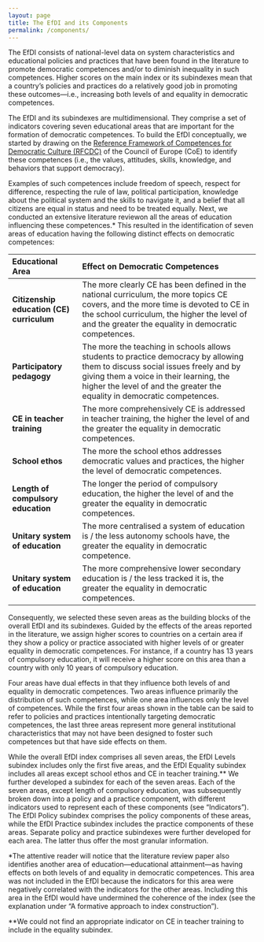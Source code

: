 ```yaml
---
layout: page
title: The EfDI and its Components
permalink: /components/
---
```


The EfDI consists of national-level data on system characteristics and educational policies and practices that have been found in the literature to promote democratic competences and/or to diminish inequality in such competences. Higher scores on the main index or its subindexes mean that a country’s policies and practices do a relatively good job in promoting these outcomes—i.e., increasing both levels of and equality in democratic competences.

The EfDI and its subindexes are multidimensional. They comprise a set of indicators covering seven educational areas that are important for the formation of democratic competences. To build the EfDI conceptually, we started by drawing on the [Reference Framework of Competences for Democratic Culture (RFCDC)](https://www.coe.int/en/web/reference-framework-of-competences-for-democratic-culture) of the Council of Europe (CoE) to identify these competences (i.e., the values, attitudes, skills, knowledge, and behaviors that support democracy).

Examples of such competences include freedom of speech, respect for difference, respecting the rule of law, political participation, knowledge about the political system and the skills to navigate it, and a belief that all citizens are equal in status and need to be treated equally. Next, we conducted an extensive literature reviewon all the areas of education influencing these competences.* This resulted in the identification of seven areas of education having the following distinct effects on democratic competences:

| **Educational Area** | **Effect on Democratic Competences** |
| :------------------- | :----------------------------------- |
| **Citizenship education (CE) curriculum** | The more clearly CE has been defined in the national curriculum, the more topics CE covers, and the more time is devoted to CE in the school curriculum, the higher the level of and the greater the equality in democratic competences. |
| **Participatory pedagogy** | The more the teaching in schools allows students to practice democracy by allowing them to discuss social issues freely and by giving them a voice in their learning, the higher the level of and the greater the equality in democratic competences. |
| **CE in teacher training** | The more comprehensively CE is addressed in teacher training, the higher the level of and the greater the equality in democratic competences. |
| **School ethos** | The more the school ethos addresses democratic values and practices, the higher the level of democratic competences. |
| **Length of compulsory education** | The longer the period of compulsory education, the higher the level of and the greater the equality in democratic competences. |
| **Unitary system of education** | The more centralised a system of education is / the less autonomy schools have, the greater the equality in democratic competence. |
| **Unitary system of education** | The more comprehensive lower secondary education is / the less tracked it is, the greater the equality in democratic competences. |

Consequently, we selected these seven areas as the building blocks of the overall EfDI and its subindexes. Guided by the effects of the areas reported in the literature, we assign higher scores to countries on a certain area if they show a policy or practice associated with higher levels of or greater equality in democratic competences. For instance, if a country has 13 years of compulsory education, it will receive a higher score on this area than a country with only 10 years of compulsory education.

Four areas have dual effects in that they influence both levels of and equality in democratic competences. Two areas influence primarily the distribution of such competences, while one area influences only the level of competences. While the first four areas shown in the table can be said to refer to policies and practices intentionally targeting democratic competences, the last three areas represent more general institutional characteristics that may not have been designed to foster such competences but that have side effects on them.

While the overall EfDI index comprises all seven areas, the EfDI Levels subindex includes only the first five areas, and the EfDI Equality subindex includes all areas except school ethos and CE in teacher training.** We further developed a subindex for each of the seven areas. Each of the seven areas, except length of compulsory education, was subsequently broken down into a policy and a practice component, with different indicators used to represent each of these components (see “Indicators”). The EfDI Policy subindex comprises the policy components of these areas, while the EfDI Practice subindex includes the practice components of these areas. Separate policy and practice subindexes were further developed for each area. The latter thus offer the most granular information.

*The attentive reader will notice that the literature review paper also identifies another area of education—educational attainment—as having effects on both levels of and equality in democratic competences. This area was not included in the EfDI because the indicators for this area were negatively correlated with the indicators for the other areas. Including this area in the EfDI would have undermined the coherence of the index (see the explanation under “A formative approach to index construction”).

**We could not find an appropriate indicator on CE in teacher training to include in the equality subindex.
